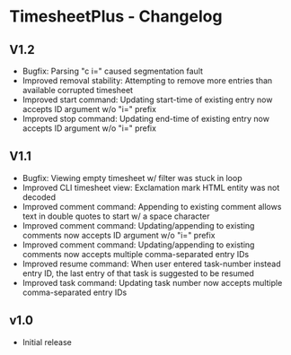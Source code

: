 TimesheetPlus - Changelog
=========================

V1.2
----
* Bugfix: Parsing "c i=<number>" caused segmentation fault
* Improved removal stability: Attempting to remove more entries than available corrupted timesheet
* Improved start command: Updating start-time of existing entry now accepts ID argument w/o "i=" prefix
* Improved stop command: Updating end-time of existing entry now accepts ID argument w/o "i=" prefix

V1.1
----
* Bugfix: Viewing empty timesheet w/ filter was stuck in loop
* Improved CLI timesheet view: Exclamation mark HTML entity was not decoded 
* Improved comment command: Appending to existing comment allows text in double quotes to start w/ a space character
* Improved comment command: Updating/appending to existing comments now accepts ID argument w/o "i=" prefix
* Improved comment command: Updating/appending to existing comments now accepts multiple comma-separated entry IDs 
* Improved resume command: When user entered task-number instead entry ID, the last entry of that task is suggested to be resumed
* Improved task command: Updating task number now accepts multiple comma-separated entry IDs 


v1.0
----

* Initial release
